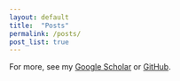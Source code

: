 ```yaml
---
layout: default
title:  "Posts"
permalink: /posts/
post_list: true
---
```


For more, see my [Google Scholar](https://scholar.google.com/citations?user=nN4ARxkAAAAJ&hl=en) or [GitHub](https://github.com/rgs2151).